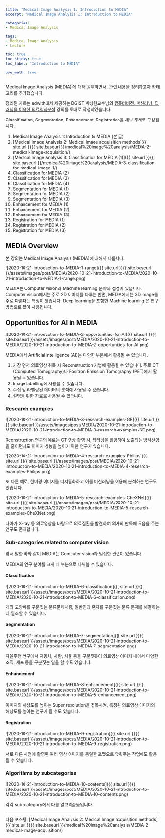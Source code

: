 ```yaml
---
title: "Medical Image Analysis 1: Introduction to MEDIA"
excerpt: "Medical Image Analysis 1: Introduction to MEDIA"

categories:
- Medical Image Analysis

tags:
- Medical Image Analysis
- Lecture

toc: true
toc_sticky: true
toc_label: "Introduction to MEDIA"

use_math: true
---
```


Medical Image Analysis (MEDIA) 에 대해 공부하면서, 관련 내용을 정리하고자 카테고리를 추가했습니다.

정리된 자료는 edwith에서 제공하는 DGIST 박상현교수님의 [컴퓨터비전, 머신러닝, 딥러닝을 이용한 의료영상분석](https://www.edwith.org/medical-20200327/home) 강의를 토대로 작성하였습니다.

Classification, Segmentation, Enhancement, Registration을 세부 주제로 구성됩니다.

1. Medical Image Analysis 1: Introduction to MEDIA (본 글)
2. [Medical Image Analysis 2: Medical Image acquisition methods]({{ site.url }}{{ site.baseurl }}/medical%20image%20analysis/MEDIA-2-medical-image-acquisition/)
3. [Medical Image Analysis 3: Classification for MEDIA (1)]({{ site.url }}{{ site.baseurl }}/medical%20image%20analysis/MEDIA-3-classification-for-medical-image-1/)
4. Classification for MEDIA (2)
5. Classification for MEDIA (3)
6. Classification for MEDIA (4)
7. Segmentation for MEDIA (1)
8. Segmentation for MEDIA (2)
9. Segmentation for MEDIA (3)
10. Enhancement for MEDIA (1)
11. Enhancement for MEDIA (2)
12. Enhancement for MEDIA (3)
13. Registration for MEDIA (1)
14. Registration for MEDIA (2)
15. Registration for MEDIA (3)


## MEDIA Overview

본 강의는 Medical Image Analysis (MEDIA)에 대해서 다룹니다.

![2020-10-21-introduction-to-MEDIA-1-range]({{ site.url }}{{ site.baseurl }}/assets/images/post/MEDIA/2020-10-21-introduction-to-MEDIA/2020-10-21-introduction-to-MEDIA-1-range.png)

MEDIA는 Computer vision과 Machine learning 분야와 접점이 있습니다. Computer vision에서는 주로 2D 이미지를 다루는 반면, MEDIA에서는 3D image를 주로 다룬다는 특징이 있습니다. Deep learning을 포함한 Machine learning 은 연구 방법으로 많이 사용됩니다.

## Opportunities for AI in MEDIA

![2020-10-21-introduction-to-MEDIA-2-opportunities-for-AI]({{ site.url }}{{ site.baseurl }}/assets/images/post/MEDIA/2020-10-21-introduction-to-MEDIA/2020-10-21-introduction-to-MEDIA-2-opportunities-for-AI.png)

MEDIA에서 Artificial intelligence (AI)는 다양한 부분에서 활용될 수 있습니다.

1. 가장 먼저 의료영상 취득 시 Reconstruction 기법에 활용될 수 있습니다. 주로 CT (Computed Tomography)나 Positron Emission Tomography (PET)에서 활용될 수 있습니다.
2. Image labelling에 사용될 수 있습니다.
3. 수집 및 라벨링된 데이터의 분석에 사용될 수 있습니다.
4. 설명을 위한 자료로 사용될 수 있습니다.


### Research examples

![2020-10-21-introduction-to-MEDIA-3-research-examples-GE]({{ site.url }}{{ site.baseurl }}/assets/images/post/MEDIA/2020-10-21-introduction-to-MEDIA/2020-10-21-introduction-to-MEDIA-3-research-examples-GE.png)

Rconstruction 연구의 예로는 CT 영상 촬영 시, 딥러닝을 활용하여 노출되는 방사선양을 줄이면서도 이미지 성능을 높이기 위한 연구가 있습니다.

![2020-10-21-introduction-to-MEDIA-4-research-examples-Philips]({{ site.url }}{{ site.baseurl }}/assets/images/post/MEDIA/2020-10-21-introduction-to-MEDIA/2020-10-21-introduction-to-MEDIA-4-research-examples-Philips.png)

또 다른 예로, 현미경 이미지를 디지털화하고 이를 머신러닝을 이용해 분석하는 연구도 있습니다.

![2020-10-21-introduction-to-MEDIA-5-research-examples-CheXNet]({{ site.url }}{{ site.baseurl }}/assets/images/post/MEDIA/2020-10-21-introduction-to-MEDIA/2020-10-21-introduction-to-MEDIA-5-research-examples-CheXNet.png)

나아가 X-ray 등 의료영상을 바탕으로 의료질환을 발견하여 의사의 판독에 도움을 주는 연구도 존재합니다.

### Sub-categories related to computer vision

앞서 말한 바와 같이 MEDIA는 Computer vision과 밀접한 관련이 있습니다.

MEDIA의 연구 분야를 크게 네 부분으로 나눠볼 수 있습니다.

#### Classification

![2020-10-21-introduction-to-MEDIA-6-classification]({{ site.url }}{{ site.baseurl }}/assets/images/post/MEDIA/2020-10-21-introduction-to-MEDIA/2020-10-21-introduction-to-MEDIA-6-classification.png)

개와 고양이를 구분짓는 분류문제처럼, 일반인과 환자를 구분짓는 분류 문제를 해결하는데 일조할 수 있습니다.

#### Segmentation

![2020-10-21-introduction-to-MEDIA-7-segmentation]({{ site.url }}{{ site.baseurl }}/assets/images/post/MEDIA/2020-10-21-introduction-to-MEDIA/2020-10-21-introduction-to-MEDIA-7-segmentation.png)

자율주행 연구에서 자동차, 사람, 사물 등을 구분짓듯이 의료영상 이미지 내에서 다양한 조직, 세포 등을 구분짓는 일을 할 수도 있습니다.

#### Enhancement

![2020-10-21-introduction-to-MEDIA-8-enhancement]({{ site.url }}{{ site.baseurl }}/assets/images/post/MEDIA/2020-10-21-introduction-to-MEDIA/2020-10-21-introduction-to-MEDIA-8-enhancement.png)

이미지의 해상도를 높이는 Super resolution을 접목시켜, 측정된 의료영상 이미지의 해상도를 높이는 연구가 될 수도 있습니다.

#### Registration

![2020-10-21-introduction-to-MEDIA-9-registration]({{ site.url }}{{ site.baseurl }}/assets/images/post/MEDIA/2020-10-21-introduction-to-MEDIA/2020-10-21-introduction-to-MEDIA-9-registration.png)

서로 다른 시점에 촬영된 여러 영상 이미지를 동일한 포맷으로 맞춰주는 작업에도 활용될 수 있습니다.

### Algorithms by subcategories

![2020-10-21-introduction-to-MEDIA-10-contents]({{ site.url }}{{ site.baseurl }}/assets/images/post/MEDIA/2020-10-21-introduction-to-MEDIA/2020-10-21-introduction-to-MEDIA-10-contents.png)

각각 sub-category에서 다룰 알고리즘들입니다.

---

다음 포스팅: [Medical Image Analysis 2: Medical Image acquisition methods]({{ site.url }}{{ site.baseurl }}/medical%20image%20analysis/MEDIA-2-medical-image-acquisition/)